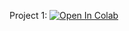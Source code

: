 Project 1: [![Open In Colab](https://colab.research.google.com/assets/colab-badge.svg)](https://colab.research.google.com/github/robd123/AML/blob/main/Project1/Project1.ipynb)
